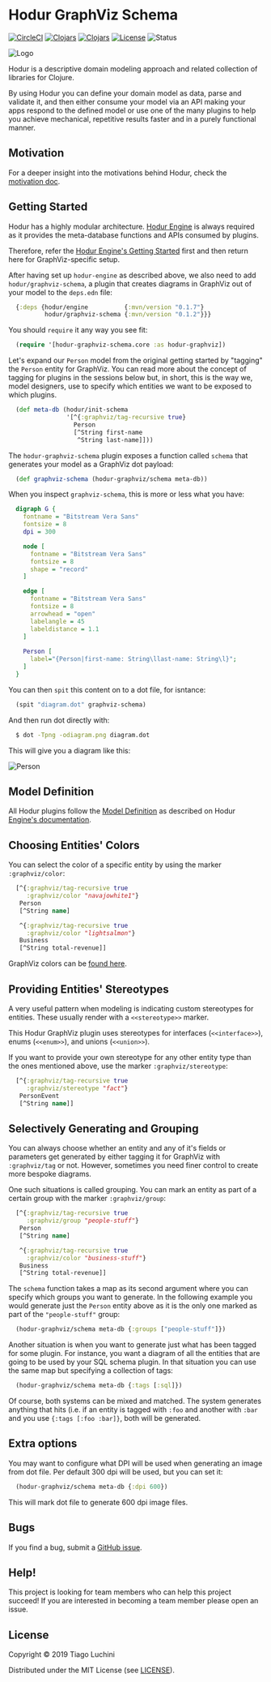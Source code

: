 [circleci-badge]: https://circleci.com/gh/hodur-org/hodur-graphviz-schema.svg?style=shield&circle-token=37f55808bf5f74cb45eed9b4424a3da74169b540
[circleci]: https://circleci.com/gh/hodur-org/hodur-graphviz-schema
[clojars-badge]: https://img.shields.io/clojars/v/hodur/graphviz-schema.svg
[clojars]: http://clojars.org/hodur/graphviz-schema
[github-issues]: https://github.com/hodur-org/hodur-graphviz-schema/issues
[graphviz-colors]: https://www.graphviz.org/doc/info/colors.html
[graphviz]: https://www.graphviz.org/
[hodur-engine-clojars-badge]: https://img.shields.io/clojars/v/hodur/engine.svg
[hodur-engine-clojars]: http://clojars.org/hodur/engine
[hodur-engine-definition]: https://github.com/hodur-org/hodur-engine#model-definition
[hodur-engine-started]: https://github.com/hodur-org/hodur-engine#getting-started
[hodur-engine]: https://github.com/hodur-org/hodur-engine
[license-badge]: https://img.shields.io/badge/license-MIT-blue.svg
[license]: ./LICENSE
[logo]: ./docs/logo-tag-line.png
[motivation]: https://github.com/hodur-org/hodur-engine/blob/master/docs/MOTIVATION.org
[plugins]: https://github.com/hodur-org/hodur-engine#hodur-plugins
[status-badge]: https://img.shields.io/badge/project%20status-beta-brightgreen.svg

# Hodur GraphViz Schema

[![CircleCI][circleci-badge]][circleci]
[![Clojars][hodur-engine-clojars-badge]][hodur-engine-clojars]
[![Clojars][clojars-badge]][clojars]
[![License][license-badge]][license]
![Status][status-badge]

![Logo][logo]

Hodur is a descriptive domain modeling approach and related collection
of libraries for Clojure.

By using Hodur you can define your domain model as data, parse and
validate it, and then either consume your model via an API making your
apps respond to the defined model or use one of the many plugins to
help you achieve mechanical, repetitive results faster and in a purely
functional manner.

## Motivation

For a deeper insight into the motivations behind Hodur, check the
[motivation doc][motivation].

## Getting Started

Hodur has a highly modular architecture. [Hodur Engine][hodur-engine]
is always required as it provides the meta-database functions and APIs
consumed by plugins.

Therefore, refer the [Hodur Engine's Getting
Started][hodur-engine-started] first and then return here for
GraphViz-specific setup.

After having set up `hodur-engine` as described above, we also need to
add `hodur/graphviz-schema`, a plugin that creates diagrams in
GraphViz out of your model to the `deps.edn` file:

``` clojure
  {:deps {hodur/engine          {:mvn/version "0.1.7"}
          hodur/graphviz-schema {:mvn/version "0.1.2"}}}
```

You should `require` it any way you see fit:

``` clojure
  (require '[hodur-graphviz-schema.core :as hodur-graphviz])
```

Let's expand our `Person` model from the original getting started by
"tagging" the `Person` entity for GraphViz. You can read more about
the concept of tagging for plugins in the sessions below but, in
short, this is the way we, model designers, use to specify which
entities we want to be exposed to which plugins.

``` clojure
  (def meta-db (hodur/init-schema
                '[^{:graphviz/tag-recursive true}
                  Person
                  [^String first-name
                   ^String last-name]]))
```

The `hodur-graphviz-schema` plugin exposes a function called `schema`
that generates your model as a GraphViz dot payload:

``` clojure
  (def graphviz-schema (hodur-graphviz/schema meta-db))
```

When you inspect `graphviz-schema`, this is more or less what you
have:

``` dot
  digraph G {
    fontname = "Bitstream Vera Sans"
    fontsize = 8
    dpi = 300

    node [
      fontname = "Bitstream Vera Sans"
      fontsize = 8
      shape = "record"
    ]

    edge [
      fontname = "Bitstream Vera Sans"
      fontsize = 8
      arrowhead = "open"
      labelangle = 45
      labeldistance = 1.1
    ]
    
    Person [
      label="{Person|first-name: String\llast-name: String\l}";
    ]
  }
```

You can then `spit` this content on to a dot file, for isntance:

``` clojure
  (spit "diagram.dot" graphviz-schema)
```

And then run dot directly with:

``` bash
  $ dot -Tpng -odiagram.png diagram.dot
```

  This will give you a diagram like this:

![Person](./docs/person.png)

## Model Definition

All Hodur plugins follow the [Model
Definition][hodur-engine-definition] as described on Hodur [Engine's
documentation][hodur-engine].

## Choosing Entities' Colors

You can select the color of a specific entity by using the marker
`:graphviz/color`:

``` clojure
  [^{:graphviz/tag-recursive true
     :graphviz/color "navajowhite1"}
   Person
   [^String name]

   ^{:graphviz/tag-recursive true
     :graphviz/color "lightsalmon"}
   Business
   [^String total-revenue]]
```

GraphViz colors can be [found here][graphviz-colors].

## Providing Entities' Stereotypes

A very useful pattern when modeling is indicating custom stereotypes
for entities. These usually render with a `<<stereotype>>` marker.

This Hodur GraphViz plugin uses stereotypes for interfaces
(`<<interface>>`), enums (`<<enum>>`), and unions (`<<union>>`).

If you want to provide your own stereotype for any other entity type
than the ones mentioned above, use the marker `:graphviz/stereotype`:

``` clojure
  [^{:graphviz/tag-recursive true
     :graphviz/stereotype "fact"}
   PersonEvent
   [^String name]]
```

## Selectively Generating and Grouping

You can always choose whether an entity and any of it's fields or
parameters get generated by either tagging it for GraphViz with
`:graphviz/tag` or not. However, sometimes you need finer control to
create more bespoke diagrams.

One such situations is called grouping. You can mark an entity as part
of a certain group with the marker `:graphviz/group`:

``` clojure
  [^{:graphviz/tag-recursive true
     :graphviz/group "people-stuff"}
   Person
   [^String name]

   ^{:graphviz/tag-recursive true
     :graphviz/color "business-stuff"}
   Business
   [^String total-revenue]]
```

The `schema` function takes a map as its second argument where you can
specify which groups you want to generate. In the following example
you would generate just the `Person` entity above as it is the only
one marked as part of the `"people-stuff"` group:

``` clojure
  (hodur-graphviz/schema meta-db {:groups ["people-stuff"]})
```

Another situation is when you want to generate just what has been
tagged for some plugin. For instance, you want a diagram of all the
entities that are going to be used by your SQL schema plugin. In that
situation you can use the same map but specifying a collection of
tags:

``` clojure
  (hodur-graphviz/schema meta-db {:tags [:sql]})
```

Of course, both systems can be mixed and matched. The system generates
anything that hits (i.e. if an entity is tagged with `:foo` and
another with `:bar` and you use `{:tags [:foo :bar]}`, both will be
generated.

## Extra options

You may want to configure what DPI will be used when generating an
image from dot file. Per default 300 dpi will be used, but you can set
it:

```clojure
  (hodur-graphviz/schema meta-db {:dpi 600})
```

This will mark dot file to generate 600 dpi image files.

## Bugs

If you find a bug, submit a [GitHub issue][github-issues].

## Help!

This project is looking for team members who can help this project
succeed! If you are interested in becoming a team member please open
an issue.

## License

Copyright © 2019 Tiago Luchini

Distributed under the MIT License (see [LICENSE][license]).

